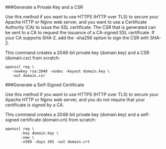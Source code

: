 ###Generate a Private Key and a CSR

Use this method if you want to use HTTPS (HTTP over TLS) to secure your Apache HTTP or Nginx web server, and you want to use a Certificate Authority (CA) to issue the SSL certificate. The CSR that is generated can be sent to a CA to request the issuance of a CA-signed SSL certificate. If your CA supports SHA-2, add the -sha256 option to sign the CSR with SHA-2.

This command creates a 2048-bit private key (domain.key) and a CSR (domain.csr) from scratch:

    openssl req \
       -newkey rsa:2048 -nodes -keyout domain.key \
       -out domain.csr


###Generate a Self-Signed Certificate

Use this method if you want to use HTTPS (HTTP over TLS) to secure your Apache HTTP or Nginx web server, and you do not require that your certificate is signed by a CA.

This command creates a 2048-bit private key (domain.key) and a self-signed certificate (domain.crt) from scratch:

    openssl req \
           -key domain.key \
           -new \
           -x509 -days 365 -out domain.crt
